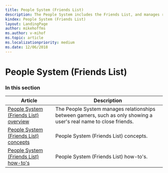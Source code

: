 ```yaml
---
title: People System (Friends List)
description: The People System includes the Friends List, and manages relationships between gamers, such as only showing a user's real name to close friends.
kindex: People System (Friends List)
layout: LandingPage
author: mikehoffms
ms.author: v-mihof
ms.topic: article
ms.localizationpriority: medium
ms.date: 12/06/2018
---
```


# People System (Friends List)


### In this section

| Article | Description |
|---------|-------------|
| [People System (Friends List) overview](live-people-system-overview.md) | The People System manages relationships between gamers, such as only showing a user's real name to close friends. |
| [People System (Friends List) concepts](concepts/live-people-system-concepts-nav.md) | People System (Friends List) concepts. |
| [People System (Friends List) how-to's](how-to/live-pplsys-howto-nav.md) | People System (Friends List) how-to's. |
